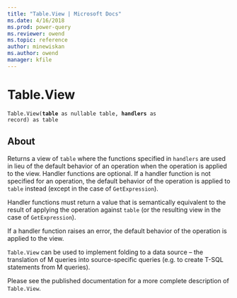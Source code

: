 ```yaml
---
title: "Table.View | Microsoft Docs"
ms.date: 4/16/2018
ms.prod: power-query
ms.reviewer: owend
ms.topic: reference
author: minewiskan
ms.author: owend
manager: kfile
---
```

# Table.View
<code>Table.View(<b>table</b> as nullable table, <b>handlers</b> as record) as table</code>

## About

Returns a view of <code>table</code> where the functions specified in <code>handlers</code> are used in lieu of the default behavior of an operation when the operation is applied to the view.
Handler functions are optional. If a handler function is not specified for an operation, the default behavior of the operation is applied to <code>table</code> instead (except in the case of <code>GetExpression</code>).

Handler functions must return a value that is semantically equivalent to the result of applying the operation against <code>table</code> (or the resulting view in the case of <code>GetExpression</code>).

If a handler function raises an error, the default behavior of the operation is applied to the view.

<code>Table.View</code> can be used to implement folding to a data source – the translation of M queries into source-specific queries (e.g. to create T-SQL statements from M queries).

Please see the published documentation for a more complete description of <code>Table.View</code>.
  
